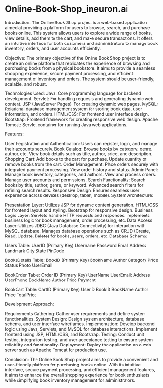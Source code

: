 # Online-Book-Shop_ineuron.ai

Introduction:
The Online Book Shop project is a web-based application aimed at providing a platform for users to browse, search, and purchase books online. This system allows users to explore a wide range of books, view details, add them to the cart, and make secure transactions. It offers an intuitive interface for both customers and administrators to manage book inventory, orders, and user accounts efficiently.

Objective:
The primary objective of the Online Book Shop project is to create an online platform that replicates the experience of browsing and purchasing books from a physical bookstore. It aims to provide a seamless shopping experience, secure payment processing, and efficient management of inventory and orders. The system should be user-friendly, scalable, and robust.

Technologies Used:
Java: Core programming language for backend development.
Servlet: For handling requests and generating dynamic web content.
JSP (JavaServer Pages): For creating dynamic web pages.
MySQL: Relational database management system for storing book data, user information, and orders.
HTML/CSS: For frontend user interface design.
Bootstrap: Frontend framework for creating responsive web design.
Apache Tomcat: Servlet container for running Java web applications.


Features:

User Registration and Authentication:
Users can register, login, and manage their accounts securely.
Book Catalog:
Browse books by category, genre, author, etc.
View book details such as title, author, price, and description.
Shopping Cart:
Add books to the cart for purchase.
Update quantity or remove books from the cart.
Order Management:
Place orders securely with integrated payment processing.
View order history and status.
Admin Panel:
Manage book inventory, categories, and authors.
View and process orders.
Manage user accounts and permissions.
Search Functionality:
Search books by title, author, genre, or keyword.
Advanced search filters for refining search results.
Responsive Design:
Ensures seamless user experience across devices (desktop, tablet, mobile).
System Architecture:

Presentation Layer:
Utilizes JSP for dynamic content generation.
HTML/CSS for frontend layout and styling.
Bootstrap for responsive design.
Business Logic Layer:
Servlets handle HTTP requests and responses.
Implements business logic for book management, order processing, etc.
Data Access Layer:
Utilizes JDBC (Java Database Connectivity) for interaction with MySQL database.
Manages database operations such as CRUD (Create, Read, Update, Delete) for books, users, orders, etc.
Database Schema:

Users Table:
  UserID (Primary Key)
  Username
  Password
  Email
  Address
  Landmark
  City
  State
  PinCode
  
BooksDetails Table:
  BookID (Primary Key)
  BookName
  Author
  Category
  Price
  Status
  Photo
  UserEmail
  
BookOrder Table:
  Order ID (Primary Key)
  UserName
  UserEmail:
  Address
  UserPhone
  BookName
  Author
  Price
  Payment
  
BookCart Table:
  CartID (Primary Key)
  UserID 
  BookID
  BookName
  Author
  Price
  TotalPrice

Development Approach:

Requirements Gathering: Gather user requirements and define system functionalities.
System Design: Design system architecture, database schema, and user interface wireframes.
Implementation: Develop backend logic using Java, Servlets, and MySQL for database interactions. Implement frontend using JSP, HTML/CSS, and Bootstrap.
Testing: Conduct unit testing, integration testing, and user acceptance testing to ensure system reliability and functionality.
Deployment: Deploy the application on a web server such as Apache Tomcat for production use.

Conclusion:
The Online Book Shop project aims to provide a convenient and user-friendly platform for purchasing books online. With its intuitive interface, secure payment processing, and efficient management features, it aims to enhance the overall shopping experience for book enthusiasts while simplifying book inventory management for administrators.
